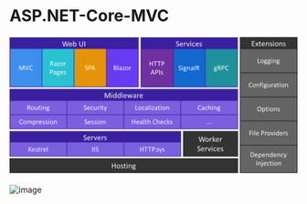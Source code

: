 # ASP.NET-Core-MVC

<!-- ![image](https://www.oditeksolutions.com/wp-content/uploads/2015/10/ASP2.png) -->

![image](assets/images/modules.png)

![image](https://www.erikthecoder.net/wp-content/uploads/2019/04/MvcSoa.png)
